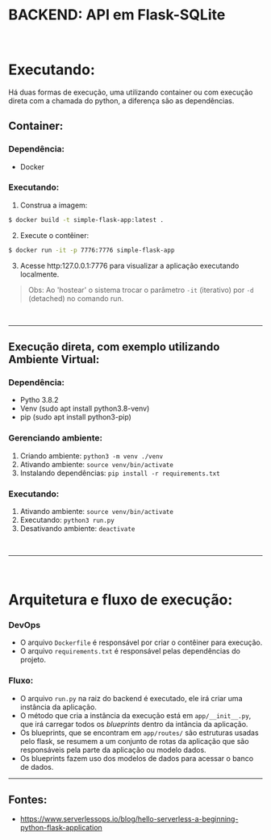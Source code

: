 # BACKEND: API em Flask-SQLite 

<br>

# Executando:
Há duas formas de execução, uma utilizando container ou com execução direta com a chamada do python, a diferença são as dependências.

## Container:
### Dependência:
* Docker
### Executando:
1. Construa a imagem:
```bash
$ docker build -t simple-flask-app:latest .
```
2. Execute o contêiner:
```bash
$ docker run -it -p 7776:7776 simple-flask-app
```
3. Acesse http:127.0.0.1:7776 para visualizar a aplicação executando localmente.

> Obs: Ao 'hostear' o sistema trocar o parâmetro `-it` (iterativo) por `-d` (detached) no comando run.

<br>

---

## Execução direta, com exemplo utilizando Ambiente Virtual:
### Dependência:
* Pytho 3.8.2
* Venv (sudo apt install python3.8-venv)
* pip (sudo apt install python3-pip)

### Gerenciando ambiente:
1. Criando ambiente:    `python3 -m venv ./venv`
2. Ativando ambiente:  `source venv/bin/activate`
3. Instalando dependências: `pip install -r requirements.txt`

### Executando:
1. Ativando ambiente:  `source venv/bin/activate`
2. Executando: `python3 run.py`
3. Desativando ambiente: `deactivate`

<br>

--- 

<br>

# Arquitetura e fluxo de execução:
### DevOps
* O arquivo `Dockerfile` é responsável por criar o contêiner para execução.
* O arquivo `requirements.txt` é responsável pelas dependências do projeto.
### Fluxo:
* O arquivo `run.py` na raiz do backend é executado, ele irá criar uma instância da aplicação.
* O método que cria a instância da execução está em `app/__init__.py`, que irá carregar todos os _blueprints_ dentro da intância da aplicação.
* Os blueprints, que se encontram em `app/routes/` são estruturas usadas pelo flask, se resumem a um conjunto de rotas da aplicação que são responsáveis pela parte da aplicação ou modelo dados.
* Os blueprints fazem uso dos modelos de dados para acessar o banco de dados.


--- 

## Fontes:
* https://www.serverlessops.io/blog/hello-serverless-a-beginning-python-flask-application

